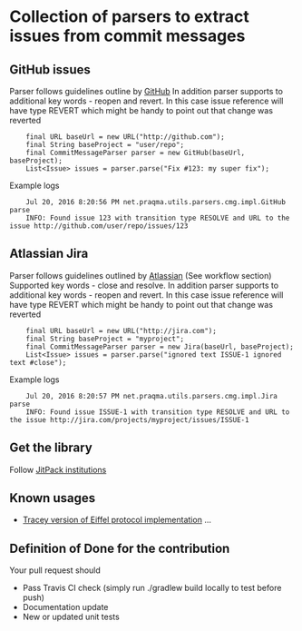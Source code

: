 # Collection of parsers to extract issues from commit messages

## GitHub issues

Parser follows guidelines outline by [GitHub](https://help.github.com/articles/closing-issues-via-commit-messages/)
In addition parser supports to additional key words - reopen and revert. In this case issue reference will have type REVERT
which might be handy to point out that change was reverted

```
    final URL baseUrl = new URL("http://github.com");
    final String baseProject = "user/repo";
    final CommitMessageParser parser = new GitHub(baseUrl, baseProject);
    List<Issue> issues = parser.parse("Fix #123: my super fix");
```
Example logs

```
    Jul 20, 2016 8:20:56 PM net.praqma.utils.parsers.cmg.impl.GitHub parse
    INFO: Found issue 123 with transition type RESOLVE and URL to the issue http://github.com/user/repo/issues/123
```

## Atlassian Jira

Parser follows guidelines outlined by [Atlassian](https://confluence.atlassian.com/fisheye/using-smart-commits-298976812.html) (See workflow section)
Supported key words - close and resolve.
In addition parser supports to additional key words - reopen and revert. In this case issue reference will have type REVERT
which might be handy to point out that change was reverted

```
    final URL baseUrl = new URL("http://jira.com");
    final String baseProject = "myproject";
    final CommitMessageParser parser = new Jira(baseUrl, baseProject);
    List<Issue> issues = parser.parse("ignored text ISSUE-1 ignored text #close");
```

Example logs

```
    Jul 20, 2016 8:20:57 PM net.praqma.utils.parsers.cmg.impl.Jira parse
    INFO: Found issue ISSUE-1 with transition type RESOLVE and URL to the issue http://jira.com/projects/myproject/issues/ISSUE-1
```

## Get the library

Follow [JitPack institutions](https://jitpack.io/#Praqma/tracey-protocol-eiffel)

## Known usages

* [Tracey version of Eiffel protocol implementation](https://github.com/praqma/tracey-protocol-eiffel)
...

## Definition of Done for the contribution

Your pull request should

* Pass Travis CI check (simply run ./gradlew build locally to test before push)
* Documentation update
* New or updated unit tests

